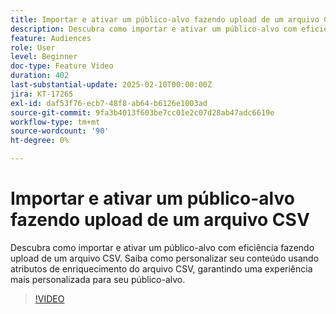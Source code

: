 ```yaml
---
title: Importar e ativar um público-alvo fazendo upload de um arquivo CSV
description: Descubra como importar e ativar um público-alvo com eficiência fazendo upload de um arquivo CSV no AJO. Saiba como personalizar seu conteúdo usando atributos de enriquecimento do arquivo CSV, garantindo uma experiência mais personalizada para seu público-alvo.
feature: Audiences
role: User
level: Beginner
doc-type: Feature Video
duration: 402
last-substantial-update: 2025-02-10T00:00:00Z
jira: KT-17265
exl-id: daf53f76-ecb7-48f8-ab64-b6126e1003ad
source-git-commit: 9fa3b4013f603be7cc01e2c07d28ab47adc6619e
workflow-type: tm+mt
source-wordcount: '90'
ht-degree: 0%

---
```


# Importar e ativar um público-alvo fazendo upload de um arquivo CSV

Descubra como importar e ativar um público-alvo com eficiência fazendo upload de um arquivo CSV. Saiba como personalizar seu conteúdo usando atributos de enriquecimento do arquivo CSV, garantindo uma experiência mais personalizada para seu público-alvo.

>[!VIDEO](https://video.tv.adobe.com/v/3444298/?learn=on&enablevpops)
